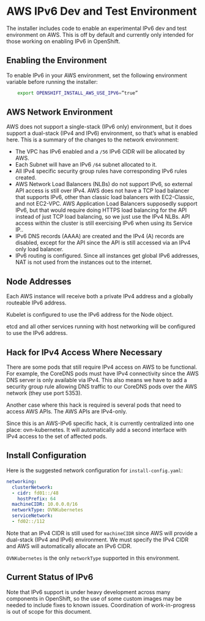 # AWS IPv6 Dev and Test Environment

The installer includes code to enable an experimental IPv6 dev and test
environment on AWS.  This is off by default and currently only intended for
those working on enabling IPv6 in OpenShift.

## Enabling the Environment

To enable IPv6 in your AWS environment, set the following environment variable
before running the installer:

```bash
    export OPENSHIFT_INSTALL_AWS_USE_IPV6=”true”
```

## AWS Network Environment

AWS does not support a single-stack (IPv6 only) environment, but it does
support a dual-stack (IPv4 and IPv6) environment, so that’s what is enabled
here.  This is a summary of the changes to the network environment:

* The VPC has IPv6 enabled and a `/56` IPv6 CIDR will be allocated by AWS.
* Each Subnet will have an IPv6 `/64` subnet allocated to it.
* All IPv4 specific security group rules have corresponding IPv6 rules created.
* AWS Network Load Balancers (NLBs) do not support IPv6, so external API access
  is still over IPv4.  AWS does not have a TCP load balancer that supports
  IPv6, other than classic load balancers with EC2-Classic, and not EC2-VPC.
  AWS Application Load Balancers supposedly support IPv6, but that would
  require doing HTTPS load balancing for the API instead of just TCP load
  balancing, so we just use the IPv4 NLBs.  API access within the cluster is
  still exercising IPv6 when using its Service IP..
* IPv6 DNS records (AAAA) are created and the IPv4 (A) records are disabled,
  except for the API since the API is still accessed via an IPv4 only load
  balancer.
* IPv6 routing is configured.  Since all instances get global IPv6 addresses,
  NAT is not used from the instances out to the internet.

## Node Addresses

Each AWS instance will receive both a private IPv4 address and a globally
routeable IPv6 address.

Kubelet is configured to use the IPv6 address for the Node object.

etcd and all other services running with host networking will be configured to
use the IPv6 address.

## Hack for IPv4 Access Where Necessary

There are some pods that still require IPv4 access on AWS to be functional.
For example, the CoreDNS pods must have IPv4 connectivity since the AWS DNS
server is only available via IPv4.  This also means we have to add a security
group rule allowing DNS traffic to our CoreDNS pods over the AWS network (they
use port 5353).

Another case where this hack is required is several pods that need to access
AWS APIs.  The AWS APIs are IPv4-only.

Since this is an AWS-IPv6 specific hack, it is currently centralized into one
place: ovn-kubernetes.  It will automatically add a second interface with IPv4
access to the set of affected pods.

## Install Configuration

Here is the suggested network configuration for `install-config.yaml`:

```yaml
networking:
  clusterNetwork:
  - cidr: fd01::/48
    hostPrefix: 64
  machineCIDR: 10.0.0.0/16
  networkType: OVNKubernetes
  serviceNetwork:
  - fd02::/112
```

Note that an IPv4 CIDR is still used for `machineCIDR` since AWS will provide a
dual-stack (IPv4 and IPv6) environment.  We must specify the IPv4 CIDR and AWS
will automatically allocate an IPv6 CIDR.

`OVNKubernetes` is the only `networkType` supported in this environment.

## Current Status of IPv6

Note that IPv6 support is under heavy development across many components in
OpenShift, so the use of some custom images may be needed to include fixes to
known issues.  Coordination of work-in-progress is out of scope for this
document.
